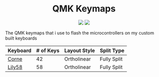 <h1 align="center">QMK Keymaps</h1>
<p align="center"}>
  <img src="https://parkerbritt.com/badge?label=C&icon=C&color=A8B9CC">
  <img src="https://parkerbritt.com/badge?label=QMK&icon=qmk&color=333333">
</p>

The QMK keymaps that i use to flash the microcontrollers on my custom built keyboards
<table>
  <thead>
    <tr>
      <th>Keyboard</th>
      <th># of Keys</th>
      <th>Layout Style</th>
      <th>Split Type</th>
    </tr>
  </thead>
  <tbody>
    <tr>
      <td><a href="https://github.com/ParkerBritt/qmk_keymaps/tree/main/corne">Corne</a></td>
      <td>42</td>
      <td>Ortholinear</td>
      <td>Fully Split</td>
    </tr>
    <tr>
      <td><a href="https://github.com/ParkerBritt/qmk_keymaps/tree/main/lily58">Lily58</a></td>
      <td>58</td>
      <td>Ortholinear</td>
      <td>Fully Split</td>
    </tr>
  </tbody>
</table>
